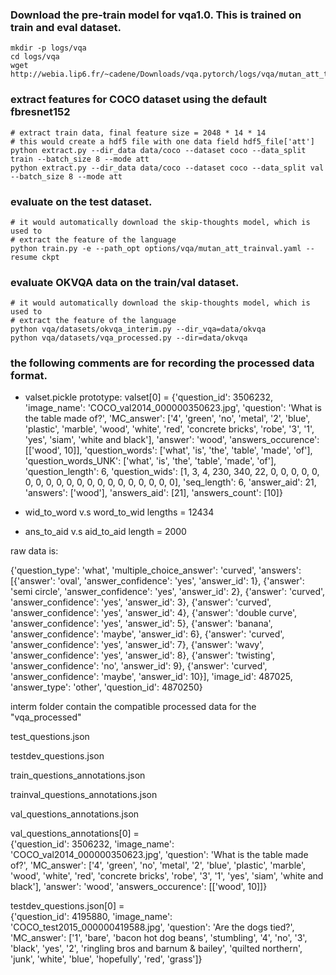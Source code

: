 ### Download the pre-train model for vqa1.0. This is trained on train and eval dataset.
```
mkdir -p logs/vqa
cd logs/vqa
wget
http://webia.lip6.fr/~cadene/Downloads/vqa.pytorch/logs/vqa/mutan_att_trainval.zip
```

### extract features for COCO dataset using the default fbresnet152

```
# extract train data, final feature size = 2048 * 14 * 14
# this would create a hdf5 file with one data field hdf5_file['att']
python extract.py --dir_data data/coco --dataset coco --data_split train --batch_size 8 --mode att
python extract.py --dir_data data/coco --dataset coco --data_split val --batch_size 8 --mode att 

```

### evaluate on the test dataset.
```
# it would automatically download the skip-thoughts model, which is used to
# extract the feature of the language
python train.py -e --path_opt options/vqa/mutan_att_trainval.yaml --resume ckpt
```

### evaluate OKVQA data on the train/val dataset.
```
# it would automatically download the skip-thoughts model, which is used to
# extract the feature of the language
python vqa/datasets/okvqa_interim.py --dir_vqa=data/okvqa
python vqa/datasets/vqa_processed.py --dir=data/okvqa
```




 ### the following comments are for recording the processed data format.
 
 - valset.pickle prototype:
 valset[0] = {'question_id': 3506232, 
 'image_name': 
 'COCO_val2014_000000350623.jpg', 
 'question': 'What is the table made of?', 
 'MC_answer': ['4', 'green', 'no', 'metal', '2', 'blue', 'plastic', 'marble', 'wood', 'white', 'red', 'concrete bricks', 'robe', '3', '1', 'yes', 'siam', 'white and black'], 
 'answer': 'wood', 
 'answers_occurence': [['wood', 10]], 
 'question_words': ['what', 'is', 'the', 'table', 'made', 'of'], 
 'question_words_UNK': ['what', 'is', 'the', 'table', 'made', 'of'], 
 'question_length': 6, 
 'question_wids': [1, 3, 4, 230, 340, 22, 0, 0, 0, 0, 0, 0, 0, 0, 0, 0, 0, 0, 0, 0, 0, 0, 0, 0, 0, 0], 
 'seq_length': 6, 
 'answer_aid': 21, 
 'answers': ['wood'], 
 'answers_aid': [21], 
 'answers_count': [10]}

 - wid_to_word v.s word_to_wid lengths = 12434
 - ans_to_aid  v.s aid_to_aid length = 2000

raw data is:

{'question_type': 'what', 
'multiple_choice_answer': 'curved', 
'answers': [{'answer': 'oval', 'answer_confidence': 'yes', 'answer_id': 1}, {'answer': 'semi circle', 'answer_confidence': 'yes', 'answer_id': 2}, {'answer': 'curved', 'answer_confidence': 'yes', 'answer_id': 3}, {'answer': 'curved', 'answer_confidence': 'yes', 'answer_id': 4}, {'answer': 'double curve', 'answer_confidence': 'yes', 'answer_id': 5}, {'answer': 'banana', 'answer_confidence': 'maybe', 'answer_id': 6}, {'answer': 'curved', 'answer_confidence': 'yes', 'answer_id': 7}, {'answer': 'wavy', 'answer_confidence': 'yes', 'answer_id': 8}, {'answer': 'twisting', 'answer_confidence': 'no', 'answer_id': 9}, {'answer': 'curved', 'answer_confidence': 'maybe', 'answer_id': 10}], 
'image_id': 487025, 
'answer_type': 'other', 
'question_id': 4870250}

 interm folder contain the compatible processed data for the "vqa_processed"
 
 test_questions.json
 
 testdev_questions.json
 
 train_questions_annotations.json
 
 trainval_questions_annotations.json
 
 val_questions_annotations.json
 
 val_questions_annotations[0] = \
 {'question_id': 3506232, 
 'image_name': 'COCO_val2014_000000350623.jpg', 
 'question': 'What is the table made of?', 
 'MC_answer': ['4', 'green', 'no', 'metal', '2', 'blue', 'plastic', 'marble', 'wood', 'white', 'red', 'concrete bricks', 'robe', '3', '1', 'yes', 'siam', 'white and black'], 
 'answer': 'wood', 
 'answers_occurence': [['wood', 10]]}

 testdev_questions.json[0] = \
 {'question_id': 4195880, 
 'image_name': 'COCO_test2015_000000419588.jpg', 
 'question': 'Are the dogs tied?', 
 'MC_answer': ['1', 'bare', 'bacon hot dog beans', 'stumbling', '4', 'no', '3', 'black', 'yes', '2', 'ringling bros and barnum & bailey', 'quilted northern', 'junk', 'white', 'blue', 'hopefully', 'red', 'grass']}



